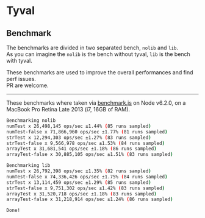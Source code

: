 # Tyval

## Benchmark

The benchmarks are divided in two separated bench, `nolib` and `lib`.  
As you can imagine the `nolib` is the bench without tyval, `lib` is the bench with tyval.  

These benchmarks are used to improve the overall performances and find perf issues.  
PR are welcome.  
___
These benchmarks where taken via [benchmark.js](https://github.com/bestiejs/benchmark.js/) on Node v6.2.0, on a MacBook Pro Retina Late 2013 (i7, 16GB of RAM).
```bash
Benchmarking nolib
numTest x 26,498,145 ops/sec ±1.44% (85 runs sampled)
numTest-false x 71,866,960 ops/sec ±1.77% (81 runs sampled)
strTest x 12,294,303 ops/sec ±1.27% (83 runs sampled)
strTest-false x 9,566,978 ops/sec ±1.53% (84 runs sampled)
arrayTest x 31,681,541 ops/sec ±1.18% (86 runs sampled)
arrayTest-false x 30,885,105 ops/sec ±1.51% (83 runs sampled)

Benchmarking lib
numTest x 26,792,398 ops/sec ±1.35% (82 runs sampled)
numTest-false x 74,336,426 ops/sec ±1.75% (84 runs sampled)
strTest x 13,114,459 ops/sec ±1.29% (85 runs sampled)
strTest-false x 9,751,302 ops/sec ±1.42% (83 runs sampled)
arrayTest x 31,520,718 ops/sec ±1.18% (83 runs sampled)
arrayTest-false x 31,218,914 ops/sec ±1.24% (86 runs sampled)

Done!
```
